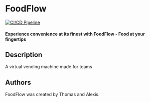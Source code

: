 # FoodFlow

[![CI/CD Pipeline](https://github.com/alexisprovost/foodflow/actions/workflows/ci-cd.yml/badge.svg)](https://github.com/alexisprovost/foodflow/actions/workflows/ci-cd.yml)

#### Experience convenience at its finest with FoodFlow - Food at your fingertips

## Description
A virtual vending machine made for teams

## Authors
FoodFlow was created by Thomas and Alexis. 